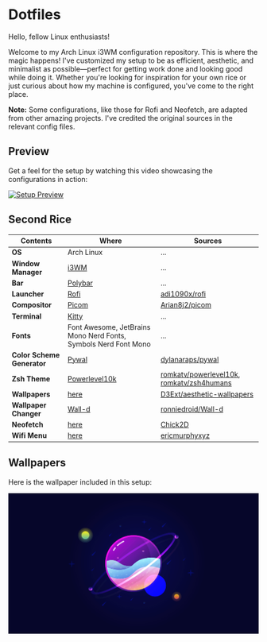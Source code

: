 

# Dotfiles

Hello, fellow Linux enthusiasts!

Welcome to my Arch Linux i3WM configuration repository. This is where the magic happens! I've customized my setup to be as efficient, aesthetic, and minimalist as possible—perfect for getting work done and looking good while doing it. Whether you're looking for inspiration for your own rice or just curious about how my machine is configured, you've come to the right place.

**Note:** Some configurations, like those for Rofi and Neofetch, are adapted from other amazing projects. I've credited the original sources in the relevant config files.

## Preview

Get a feel for the setup by watching this video showcasing the configurations in action:

[![Setup Preview](./Wallpapers/preview.png)](./preview.mp4)

## Second Rice

| **Contents**               | **Where**                                   | **Sources** |
|----------------------------|---------------------------------------------|-------------|
| **OS**                     | Arch Linux                                  | ...         |
| **Window Manager**         | [i3WM](./i3/config)                  | ...         |
| **Bar**                    | [Polybar](./polybar)            | ...         |
| **Launcher**               | [Rofi](./rofi)                  | [adi1090x/rofi](https://github.com/adi1090x/rofi) |
| **Compositor**             | [Picom](./picom)  | [Arian8j2/picom](https://github.com/Arian8j2/picom) |
| **Terminal**               | [Kitty](./kitty)                | ...         |
| **Fonts**                  | Font Awesome, JetBrains Mono Nerd Fonts, Symbols Nerd Font Mono | ... |
| **Color Scheme Generator** | [Pywal](https://github.com/dylanaraps/pywal) | [dylanaraps/pywal](https://github.com/dylanaraps/pywal) |
| **Zsh Theme**              | [Powerlevel10k](https://github.com/romkatv/powerlevel10k) | [romkatv/powerlevel10k](https://github.com/romkatv/powerlevel10k), [romkatv/zsh4humans](https://github.com/romkatv/zsh4humans) |
| **Wallpapers**             | [here](./Wallpapers)            | [D3Ext/aesthetic-wallpapers](https://github.com/D3Ext/aesthetic-wallpapers) |
| **Wallpaper Changer**      | [Wall-d](./Wallpaper_changer_script) | [ronniedroid/Wall-d](https://github.com/ronniedroid/Wall-d) |
| **Neofetch**               | [here](./neofetch)              | [Chick2D](https://github.com/Chick2D/neofetch-themes) |
| **Wifi Menu**               | [here](./Wifi_menu)              | [ericmurphyxyz](https://github.com/ericmurphyxyz/rofi-wifi-menu) |

## Wallpapers

Here is the wallpaper included in this setup:

![Wallpaper1](./Wallpapers/glass-sphere.jpg)
